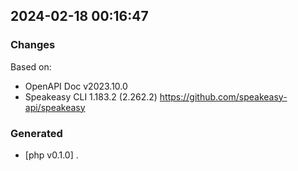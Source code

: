 

## 2024-02-18 00:16:47
### Changes
Based on:
- OpenAPI Doc v2023.10.0 
- Speakeasy CLI 1.183.2 (2.262.2) https://github.com/speakeasy-api/speakeasy
### Generated
- [php v0.1.0] .